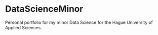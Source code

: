 # DataScienceMinor
Personal portfolio for my minor Data Science for the Hague University of Applied Sciences. 

